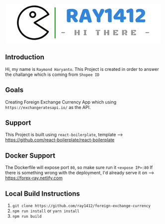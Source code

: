 <p align="center"><img src="https://github.com/ray1412/foreign-exchange-currency/blob/master/ray1412-banner.png?raw=true" alt="ray1412-banner-logo" /></p>

## Introduction
Hi, my name is `Raymond Haryanto`. This Project is created in order to answer the challange which is coming from `Shopee ID`

## Goals
Creating Foreign Exchange Currency App which using `https://exchangeratesapi.io/` as the API.

## Support
This Project is built using `react-boilerplate`, template --> https://github.com/react-boilerplate/react-boilerplate

## Docker Support
The Dockerfile will expose port `80`, so make sure run it `<expose IP>:80`
If there is something wrong with the deployment, I'd already serve it on --> https://forex-ray.netlify.com

## Local Build Instructions
1. `git clone https://github.com/ray1412/foreign-exchange-currency`
2. `npm run install` or `yarn install`
3. `npm run build`
